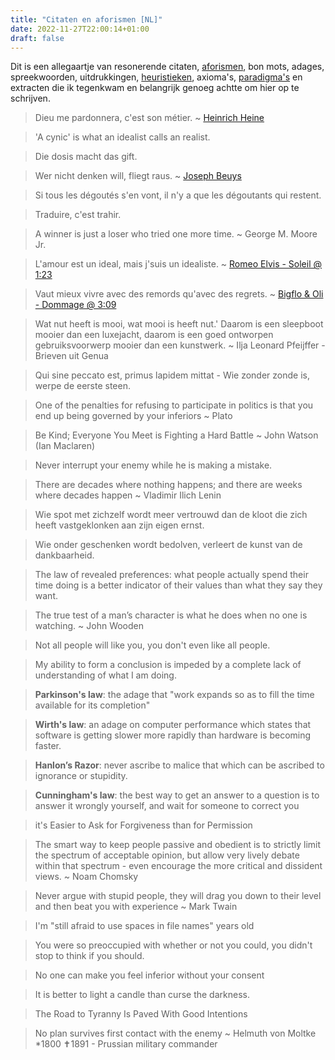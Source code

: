 ```yaml
---
title: "Citaten en aforismen [NL]"
date: 2022-11-27T22:00:14+01:00
draft: false
---
```


Dit is een allegaartje van resonerende citaten, [aforismen](https://nl.wikipedia.org/wiki/Aforisme), bon mots, adages, spreekwoorden, uitdrukkingen, [heuristieken](https://nl.wikipedia.org/wiki/Heuristiek), axioma's, [paradigma's](<https://nl.wikipedia.org/wiki/Paradigma_(wetenschapsfilosofie)>) en extracten die ik tegenkwam en belangrijk genoeg achtte om hier op te schrijven.

> Dieu me pardonnera, c'est son métier. ~ [Heinrich Heine](https://en.wikipedia.org/wiki/Heinrich_Heine)

> 'A cynic' is what an idealist calls an realist.

> Die dosis macht das gift.

> Wer nicht denken will, fliegt raus. ~ [Joseph Beuys](https://en.wikipedia.org/wiki/Joseph_Beuys)

> Si tous les dégoutés s'en vont, il n'y a que les dégoutants qui restent.

> Traduire, c'est trahir.

> A winner is just a loser who tried one more time. ~ George M. Moore Jr.

> L'amour est un ideal, mais j'suis un idealiste. ~ [Romeo Elvis - Soleil @ 1:23](https://www.youtube.com/watch?v=JmIPRfMhzlM&t=01m23s)

> Vaut mieux vivre avec des remords qu'avec des regrets. ~ [Bigflo & Oli - Dommage @ 3:09](https://youtu.be/8AF-Sm8d8yk?t=189)

> Wat nut heeft is mooi, wat mooi is heeft nut.' Daarom is een sleepboot mooier dan een luxejacht, daarom is een goed ontworpen gebruiksvoorwerp mooier dan een kunstwerk. ~ Ilja Leonard Pfeijffer - Brieven uit Genua

> Qui sine peccato est, primus lapidem mittat - Wie zonder zonde is, werpe de eerste steen.

> One of the penalties for refusing to participate in politics is that you end up being governed by your inferiors ~ Plato

> Be Kind; Everyone You Meet is Fighting a Hard Battle ~ John Watson (Ian Maclaren)

> Never interrupt your enemy while he is making a mistake.

> There are decades where nothing happens; and there are weeks where decades happen ~ Vladimir Ilich Lenin

> Wie spot met zichzelf wordt meer vertrouwd dan de kloot die zich heeft vastgeklonken aan zijn eigen ernst.

> Wie onder geschenken wordt bedolven, verleert de kunst van de dankbaarheid.

> The law of revealed preferences: what people actually spend their time doing is a better indicator of their values than what they say they want.

> The true test of a man’s character is what he does when no one is watching. ~ John Wooden

> Not all people will like you, you don't even like all people.

> My ability to form a conclusion is impeded by a complete lack of understanding of what I am doing.

> **Parkinson's law**: the adage that "work expands so as to fill the time available for its completion"

> **Wirth's law**: an adage on computer performance which states that software is getting slower more rapidly than hardware is becoming faster.

> **Hanlon’s Razor**: never ascribe to malice that which can be ascribed to ignorance or stupidity.

> **Cunningham's law**: the best way to get an answer to a question is to answer it wrongly yourself, and wait for someone to correct you

> it's Easier to Ask for Forgiveness than for Permission

> The smart way to keep people passive and obedient is to strictly limit the spectrum of acceptable opinion, but allow very lively debate within that spectrum - even encourage the more critical and dissident views. ~ Noam Chomsky

> Never argue with stupid people, they will drag you down to their level and then beat you with experience ~ Mark Twain

> I'm "still afraid to use spaces in file names" years old

> You were so preoccupied with whether or not you could, you didn't stop to think if you should.

> No one can make you feel inferior without your consent

> It is better to light a candle than curse the darkness.

> The Road to Tyranny Is Paved With Good Intentions

> No plan survives first contact with the enemy ~ Helmuth von Moltke \*1800 ✝1891 - Prussian military commander
